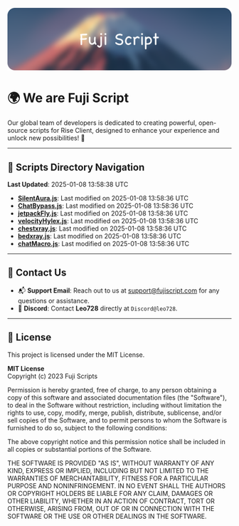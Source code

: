 ![Banner](.github/b.webp)

# 🌍 **We are Fuji Script**

Our global team of developers is dedicated to creating powerful, open-source scripts for Rise Client, designed to enhance your experience and unlock new possibilities! 🌟

---
<!-- SCRIPTS_NAVIGATION_START -->
## 📂 **Scripts Directory Navigation**

**Last Updated**: 2025-01-08 13:58:38 UTC

- **[SilentAura.js](scripts/SilentAura.js)**: Last modified on 2025-01-08 13:58:36 UTC
- **[ChatBypass.js](scripts/ChatBypass.js)**: Last modified on 2025-01-08 13:58:36 UTC
- **[jetpackFly.js](scripts/jetpackFly.js)**: Last modified on 2025-01-08 13:58:36 UTC
- **[velocityHylex.js](scripts/velocityHylex.js)**: Last modified on 2025-01-08 13:58:36 UTC
- **[chestxray.js](scripts/chestxray.js)**: Last modified on 2025-01-08 13:58:36 UTC
- **[bedxray.js](scripts/bedxray.js)**: Last modified on 2025-01-08 13:58:36 UTC
- **[chatMacro.js](scripts/chatMacro.js)**: Last modified on 2025-01-08 13:58:36 UTC

<!-- SCRIPTS_NAVIGATION_END -->

---

## 💬 **Contact Us**  
- 📬 **Support Email**: Reach out to us at [support@fujiscript.com](mailto:support@fujiscript.com) for any questions or assistance.  
- 💬 **Discord**: Contact **Leo728** directly at `Discord@leo728`.

---

## 📜 **License**

This project is licensed under the MIT License.  

**MIT License**  
Copyright (c) 2023 Fuji Scripts  

Permission is hereby granted, free of charge, to any person obtaining a copy of this software and associated documentation files (the "Software"), to deal in the Software without restriction, including without limitation the rights to use, copy, modify, merge, publish, distribute, sublicense, and/or sell copies of the Software, and to permit persons to whom the Software is furnished to do so, subject to the following conditions:  

The above copyright notice and this permission notice shall be included in all copies or substantial portions of the Software.  

THE SOFTWARE IS PROVIDED "AS IS", WITHOUT WARRANTY OF ANY KIND, EXPRESS OR IMPLIED, INCLUDING BUT NOT LIMITED TO THE WARRANTIES OF MERCHANTABILITY, FITNESS FOR A PARTICULAR PURPOSE AND NONINFRINGEMENT. IN NO EVENT SHALL THE AUTHORS OR COPYRIGHT HOLDERS BE LIABLE FOR ANY CLAIM, DAMAGES OR OTHER LIABILITY, WHETHER IN AN ACTION OF CONTRACT, TORT OR OTHERWISE, ARISING FROM, OUT OF OR IN CONNECTION WITH THE SOFTWARE OR THE USE OR OTHER DEALINGS IN THE SOFTWARE.  
